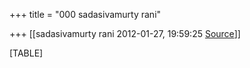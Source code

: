 +++
title = "000 sadasivamurty rani"

+++
[[sadasivamurty rani	2012-01-27, 19:59:25 [Source](https://groups.google.com/g/bvparishat/c/2LE8zEITPtw)]]



[TABLE]

